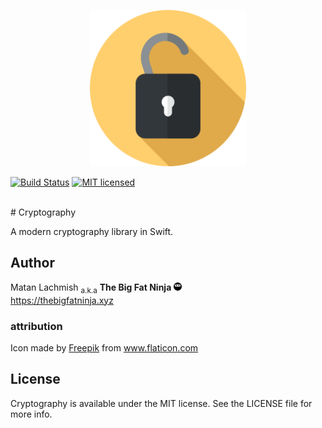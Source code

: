 <p align="center">
<img src="assets/cryptography.png?raw=true" alt="Cryptography" width="250">
</p>

[![Build Status](https://travis-ci.org/mlachmish/Cryptography.svg?branch=master)](https://travis-ci.org/mlachmish/Cryptography)
[![MIT licensed](https://img.shields.io/badge/license-MIT-blue.svg)](https://raw.githubusercontent.com/mlachmish/Cryptography/blob/master/LICENSE)

<br>
# Cryptography

A modern cryptography library in Swift.

## Author

Matan Lachmish <sub>a.k.a</sub> <b>The Big Fat Ninja</b> <img src="assets/TheBigFatNinja.png?raw=true" alt="The Big Fat Ninja" width="13"><br>
https://thebigfatninja.xyz

### attribution

Icon made by <a title="Freepik" href="http://www.freepik.com">Freepik</a> from <a title="Flaticon" href="http://www.flaticon.com">www.flaticon.com</a>

## License

Cryptography is available under the MIT license. See the LICENSE file for more info.
